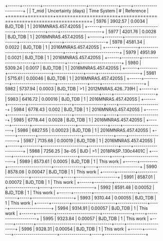+------+---------+----------------------+---------------+-----+---------------------+
|      |   T_mid |   Uncertainty (days) | Time System   | #   | Reference           |
+======+=========+======================+===============+=====+=====================+
| 5976 | 3902.57 |              0.0034  | BJD_TDB       | 1   | 2016MNRAS.457.4205S |
+------+---------+----------------------+---------------+-----+---------------------+
| 5977 | 4201.76 |              0.0028  | BJD_TDB       | 1   | 2016MNRAS.457.4205S |
+------+---------+----------------------+---------------+-----+---------------------+
| 5978 | 4581.34 |              0.0022  | BJD_TDB       | 1   | 2016MNRAS.457.4205S |
+------+---------+----------------------+---------------+-----+---------------------+
| 5979 | 4951.99 |              0.0021  | BJD_TDB       | 1   | 2016MNRAS.457.4205S |
+------+---------+----------------------+---------------+-----+---------------------+
| 5980 | 5309.24 |              0.0017  | BJD_TDB       | 1   | 2016MNRAS.457.4205S |
+------+---------+----------------------+---------------+-----+---------------------+
| 5981 | 5715.61 |              0.00046 | BJD_TDB       | 1   | 2016MNRAS.457.4205S |
+------+---------+----------------------+---------------+-----+---------------------+
| 5982 | 5737.94 |              0.0003  | BJD_TDB       | >1  | 2012MNRAS.426..739H |
+------+---------+----------------------+---------------+-----+---------------------+
| 5983 | 6416.72 |              0.00016 | BJD_TDB       | 1   | 2016MNRAS.457.4205S |
+------+---------+----------------------+---------------+-----+---------------------+
| 5984 | 6778.43 |              0.002   | BJD_TDB       | 1   | 2016MNRAS.457.4205S |
+------+---------+----------------------+---------------+-----+---------------------+
| 5985 | 6778.44 |              0.0028  | BJD_TDB       | 1   | 2016MNRAS.457.4205S |
+------+---------+----------------------+---------------+-----+---------------------+
| 5986 | 6827.55 |              0.00023 | BJD_TDB       | 1   | 2016MNRAS.457.4205S |
+------+---------+----------------------+---------------+-----+---------------------+
| 5987 | 7135.68 |              0.00019 | BJD_TDB       | 1   | 2016MNRAS.457.4205S |
+------+---------+----------------------+---------------+-----+---------------------+
| 5988 | 7256.25 |              3e-05   | BJD           | >1  | 2018PASP..130c4401C |
+------+---------+----------------------+---------------+-----+---------------------+
| 5989 | 8573.61 |              0.0005  | BJD_TDB       | 1   | This work           |
+------+---------+----------------------+---------------+-----+---------------------+
| 5990 | 8578.08 |              0.00047 | BJD_TDB       | 1   | This work           |
+------+---------+----------------------+---------------+-----+---------------------+
| 5991 | 8587.01 |              0.00072 | BJD_TDB       | 1   | This work           |
+------+---------+----------------------+---------------+-----+---------------------+
| 5992 | 8591.48 |              0.00052 | BJD_TDB       | 1   | This work           |
+------+---------+----------------------+---------------+-----+---------------------+
| 5993 | 9310.44 |              0.00055 | BJD_TDB       | 1   | This work           |
+------+---------+----------------------+---------------+-----+---------------------+
| 5994 | 9314.91 |              0.00057 | BJD_TDB       | 1   | This work           |
+------+---------+----------------------+---------------+-----+---------------------+
| 5995 | 9323.84 |              0.00057 | BJD_TDB       | 1   | This work           |
+------+---------+----------------------+---------------+-----+---------------------+
| 5996 | 9328.31 |              0.00054 | BJD_TDB       | 1   | This work           |
+------+---------+----------------------+---------------+-----+---------------------+